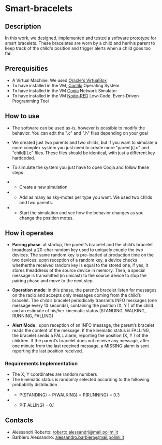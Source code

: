 # Smart-bracelets

## Description

In this work, we designed, implemented and tested a software prototype for smart bracelets. These braceletes are worn by a child and her/his parent to keep track of the child's position and trigger alerts when a child goes too far. 

## Prerequisities

* A Virtual Machine. We used [Oracle's VirtualBox](https://www.virtualbox.org/)
* To have installed in the VM, [Contiki](http://www.contiki-os.org/) Operating System
* To have installed in the VM [Cooja](https://github.com/contiki-os/contiki/wiki/An-Introduction-to-Cooja) Network Simulator
* To have installed in the VM [Node-RED](https://nodered.org/) Low-Code, Event-Driven Programming Tool 

## How to use

* The software can be used as-is, however is possible to modify the behavior. You can edit the ".c" and ".h" files depending on your goal
* We created just two parents and two childs, but if you want to simulate a more complex system you just need to create more "parent[i].c" and "child[i].c" files. These files should be identical, with just a different key hardcoded.

* To simulate the system you just have to open Cooja and follow these steps
* * Create a new simulation
* * Add as many as sky-motes per type you want. We used two childs and two parents.
* * Start the simulation and see how the behavior changes as you change the position motes.

## How it operates

* **Pairing phase**: at startup, the parent’s bracelet and the child’s bracelet broadcast a 20-char random key used to uniquely couple the two devices. The same random key is pre-loaded at production time on the two devices: upon reception of a random key, a device checks whetherthe received random key is equal to the stored one; if yes, it stores theaddress of the source device in memory. Then, a special message is transmitted (in unicast) to the source device to stop the pairing phase and move to the next step

* **Operation mode**: in this phase, the parent’s bracelet listen for messages on the radio and accepts only messages coming from the child’s bracelet. The child’s bracelet periodically transmits INFO messages (one message every 10 seconds), containing the position (X, Y ) of the child and an estimate of his/her kinematic status (STANDING, WALKING, RUNNING, FALLING)

* **Alert Mode** : upon reception of an INFO message, the parent’s bracelet reads the content of the message. If the kinematic status is FALLING, the bracelet sends a FALL alarm, reporting the position (X, Y ) of the children. If the parent’s bracelet does not receive any message, after one minute from the last received message, a MISSING alarm is sent reporting the last position received.

### Requirements Implementation

* The X, Y coordinates are random numbers
* The kinematic status is randomly selected according to the following probability distribution 
* * P(STANDING) = P(WALKING) = P(RUNNING) = 0.3
* * P(F ALLING) = 0.1

## Contacts

* Alessandri Roberto: roberto.alessandri@mail.polimi.it
* Barbiero Alessandro: alessandro.barbiero@mail.polimi.it
